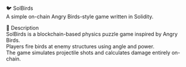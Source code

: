🐦 SolBirds         
A simple on-chain Angry Birds-style game written in Solidity.    
      
🎯 Description  
SolBirds is a blockchain-based physics puzzle game inspired by Angry Birds.     
Players fire birds at enemy structures using angle and power.         
The game simulates projectile shots and calculates damage entirely on-chain.         
   
